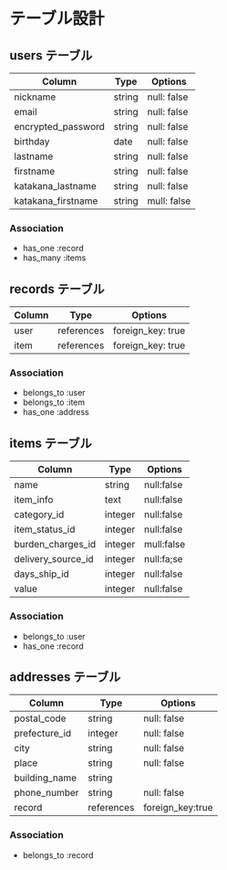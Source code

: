 # テーブル設計

## users テーブル

| Column              | Type   | Options     |                                 
| --------            | ------ | ----------- |
| nickname            | string | null: false |
| email               | string | null: false |
| encrypted_password  | string | null: false |
| birthday            | date   | null: false |
| lastname            | string | null: false |
| firstname           | string | null: false |
| katakana_lastname   | string | null: false |
| katakana_firstname  | string | mull: false |
### Association
- has_one  :record
- has_many :items




## records テーブル
| Column        | Type       | Options           |
| ------        | ---------- | -----------       |
| user          | references | foreign_key: true |
| item          | references | foreign_key: true |
### Association
 - belongs_to :user 
 - belongs_to :item
 - has_one :address



## items テーブル

| Column               | Type       | Options           |
| --------             | ------     | -----------       |
| name                 | string     | null:false        |
| item_info            | text       | null:false        |
| category_id          | integer    | null:false        |
| item_status_id       | integer    | null:false        |
| burden_charges_id    | integer    | mull:false        |
| delivery_source_id   | integer    | null:fa;se        |
| days_ship_id         | integer    | null:false        |
| value                | integer    | null:false        |
### Association
- belongs_to :user
- has_one :record


## addresses テーブル

| Column         | Type       | Options          |
| --------       | ------     | -----------      |
| postal_code    | string     | null: false
| prefecture_id  | integer    | null: false      |
| city           | string     | null: false      |
| place          | string     | null: false      |
| building_name  | string
| phone_number   | string     | null: false      |
| record         | references | foreign_key:true |
### Association
- belongs_to :record
 


